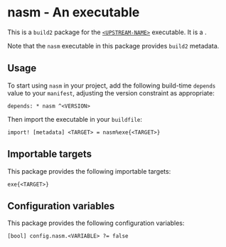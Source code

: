 # nasm - An executable

This is a `build2` package for the [`<UPSTREAM-NAME>`](https://<UPSTREAM-URL>)
executable. It is a <SUMMARY-OF-FUNCTIONALITY>.

Note that the `nasm` executable in this package provides `build2` metadata.


## Usage

To start using `nasm` in your project, add the following build-time
`depends` value to your `manifest`, adjusting the version constraint as
appropriate:

```
depends: * nasm ^<VERSION>
```

Then import the executable in your `buildfile`:

```
import! [metadata] <TARGET> = nasm%exe{<TARGET>}
```


## Importable targets

This package provides the following importable targets:

```
exe{<TARGET>}
```

<DESCRIPTION-OF-IMPORTABLE-TARGETS>


## Configuration variables

This package provides the following configuration variables:

```
[bool] config.nasm.<VARIABLE> ?= false
```

<DESCRIPTION-OF-CONFIG-VARIABLES>
